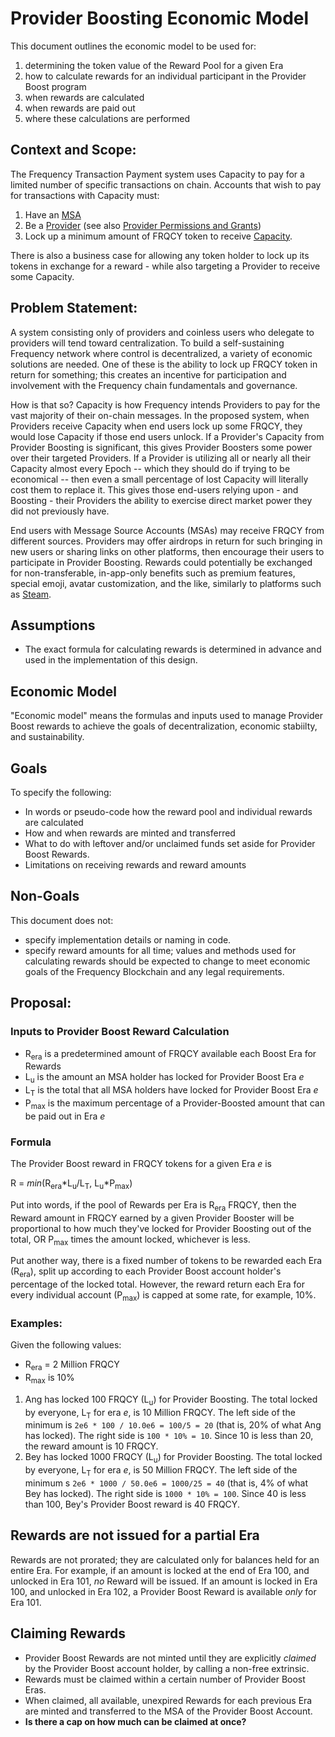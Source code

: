 # Provider Boosting Economic Model

This document outlines the economic model to be used for:
1. determining the token value of the Reward Pool for a given Era
2. how to calculate rewards for an individual participant in the Provider Boost program
3. when rewards are calculated
4. when rewards are paid out
5. where these calculations are performed

## Context and Scope:
The Frequency Transaction Payment system uses Capacity to pay for a limited number of specific transactions on chain.  Accounts that wish to pay for transactions with Capacity must:
1. Have an [MSA](https://github.com/LibertyDSNP/frequency/blob/main/designdocs/accounts.md)
2. Be a [Provider](https://github.com/LibertyDSNP/frequency/blob/main/designdocs/provider_registration.md) (see also [Provider Permissions and Grants](https://github.com/LibertyDSNP/frequency/blob/main/designdocs/provider_permissions.md))
3. Lock up a minimum amount of FRQCY token to receive [Capacity](https://github.com/LibertyDSNP/frequency/blob/main/designdocs/capacity.md).

There is also a business case for allowing any token holder to lock up its tokens in exchange for a reward - while also targeting a Provider to receive some Capacity.


## Problem Statement:
A system consisting only of providers and coinless users who delegate to providers will tend toward centralization.
To build a self-sustaining Frequency network where control is decentralized, a variety of economic solutions are needed.  One of these is the ability to lock up FRQCY token in return for something; this creates an incentive for participation and involvement with the Frequency chain fundamentals and governance.

How is that so?  Capacity is how Frequency intends Providers to pay for the vast majority of their on-chain messages. In the proposed system, when Providers receive Capacity when end users lock up some FRQCY, they would lose Capacity if those end users unlock. If a Provider's Capacity from Provider Boosting is significant, this gives Provider Boosters some power over their targeted Providers. If a Provider is utilizing all or nearly all their Capacity almost every Epoch -- which they should do if trying to be economical --  then even a small percentage of lost Capacity will literally cost them to replace it.  This gives those end-users relying upon - and Boosting - their Providers the ability to exercise direct market power they did not previously have.

End users with Message Source Accounts (MSAs) may receive FRQCY from different sources. Providers may offer airdrops in return for such bringing in new users or sharing links on other platforms, then encourage their users to participate in Provider Boosting.  Rewards could potentially be exchanged for non-transferable, in-app-only benefits such as premium features, special emoji, avatar customization, and the like, similarly to platforms such as [Steam](https://store.steampowered.com).  

## Assumptions
* The exact formula for calculating rewards is determined in advance and used in the implementation of this design.

## Economic Model
"Economic model" means the formulas and inputs used to manage Provider Boost rewards to achieve the goals of decentralization, economic stabiilty, and sustainability.

## Goals
To specify the following:
* In words or pseudo-code how the reward pool and individual rewards are calculated
* How and when rewards are minted and transferred
* What to do with leftover and/or unclaimed funds set aside for Provider Boost Rewards.
* Limitations on receiving rewards and reward amounts

## Non-Goals
This document does not:
* specify implementation details or naming in code.
* specify reward amounts for all time; values and methods used for calculating rewards should be expected to change to meet economic goals of the Frequency Blockchain and any legal requirements.

## Proposal:
### Inputs to Provider Boost Reward Calculation
* R<sub>era</sub> is a predetermined amount of FRQCY available each Boost Era for Rewards
* L<sub>u</sub> is the amount an MSA holder has locked for Provider Boost Era <i>e</i>
* L<sub>T</sub> is the total that all MSA holders have locked for Provider Boost Era <i>e</i>
* P<sub>max</sub> is the maximum percentage of a Provider-Boosted amount that can be paid out in Era <i>e</i>

### Formula
The Provider Boost reward in FRQCY tokens for a given Era <i>e</i> is

R = <i>min</i>(R<sub>era</sub>*L<sub>u</sub>/L<sub>T</sub>, L<sub>u</sub>*P<sub>max</sub>)

Put into words, if the pool of Rewards per Era is R<sub>era</sub> FRQCY, then the Reward amount in FRQCY earned by a given Provider Booster will be proportional to how much they've locked for Provider Boosting out of the total, OR P<sub>max</sub> times the amount locked, whichever is less.

Put another way, there is a fixed number of tokens to be rewarded each Era (R<sub>era</sub>), split up according to each Provider Boost account holder's percentage of the locked total.  However, the reward return each Era for every individual account (P<sub>max</sub>) is capped at some rate, for example, 10%.

### Examples:
Given the following values:
* R<sub>era</sub> = 2 Million FRQCY
* R<sub>max</sub> is 10%

1. Ang has locked 100 FRQCY (L<sub>u</sub>) for Provider Boosting. The total locked by everyone, L<sub>T</sub> for era <i>e</i>,  is 10 Million FRQCY. The left side of the minimum is `2e6 * 100 / 10.0e6 = 100/5 = 20` (that is, 20% of what Ang has locked).   The right side is `100 * 10% = 10`.  Since 10 is less than 20, the reward amount is 10 FRQCY.
2. Bey has locked 1000 FRQCY  (L<sub>u</sub>)  for Provider Boosting.  The total locked by everyone, L<sub>T</sub> for era <i>e</i>,  is 50 Million FRQCY.   The left side of the minimum s `2e6 * 1000 / 50.0e6 = 1000/25 = 40` (that is, 4% of what Bey has locked).  The right side is `1000 * 10% = 100`.  Since 40 is less than 100, Bey's Provider Boost reward is 40 FRQCY.

## Rewards are not issued for a partial Era
Rewards are not prorated; they are calculated only for balances held for an entire Era.  For example, if an amount is locked at the end of Era 100, and unlocked in Era 101, _no_ Reward will be issued. If an amount is locked in Era 100, and unlocked in Era 102, a Provider Boost Reward is available _only_ for Era 101.

## Claiming Rewards
* Provider Boost Rewards are not minted until they are explicitly <i>claimed</i> by the Provider Boost account holder, by calling a non-free extrinsic.
* Rewards must be claimed within a certain number of Provider Boost Eras.
* When claimed, all available, unexpired Rewards for each previous Era are minted and transferred to the MSA of the Provider Boost Account. 
* **Is there a cap on how much can be claimed at once?**
